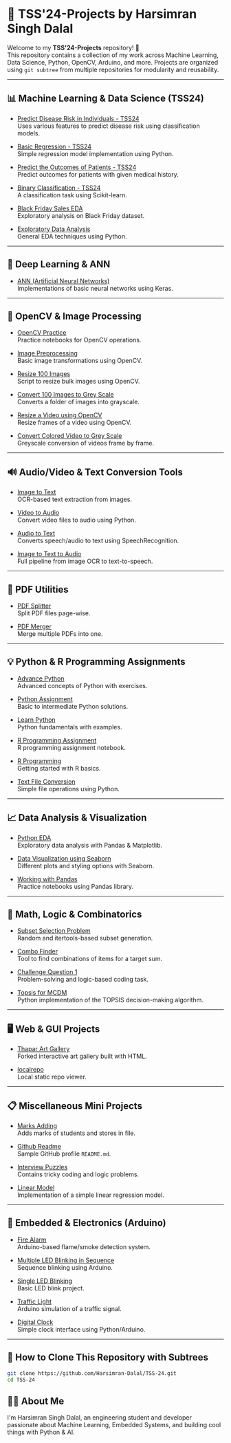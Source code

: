 # 🧠 TSS'24-Projects by Harsimran Singh Dalal

Welcome to my **TSS'24-Projects** repository! 🚀  
This repository contains a collection of my work across Machine Learning, Data Science, Python, OpenCV, Arduino, and more. Projects are organized using `git subtree` from multiple repositories for modularity and reusability.

---

## 📊 Machine Learning & Data Science (TSS24)

- [Predict Disease Risk in Individuals - TSS24](https://github.com/Harsimran-Dalal/Predict-Disease-risk-in-individuals-TSS24)  
  Uses various features to predict disease risk using classification models.

- [Basic Regression - TSS24](https://github.com/Harsimran-Dalal/TSS-24/tree/main/Basic-Regression-TSS24)  
  Simple regression model implementation using Python.

- [Predict the Outcomes of Patients - TSS24](https://github.com/Harsimran-Dalal/TSS-24/tree/main/Predict-the-outcomes-of-patients-with-the-disease-TSS24)  
  Predict outcomes for patients with given medical history.

- [Binary Classification - TSS24](https://github.com/Harsimran-Dalal/TSS-24/tree/main/Binary_Classification-TSS24)  
  A classification task using Scikit-learn.

- [Black Friday Sales EDA](https://github.com/Harsimran-Dalal/TSS-24/tree/main/Black-Friday-Sales-EDA)  
  Exploratory analysis on Black Friday dataset.

- [Exploratory Data Analysis](https://github.com/Harsimran-Dalal/TSS-24/tree/main/Exploratory-Data-Analysis)  
  General EDA techniques using Python.

---

## 🧠 Deep Learning & ANN

- [ANN (Artificial Neural Networks)](https://github.com/Harsimran-Dalal/TSS-24/tree/main/ANN)  
  Implementations of basic neural networks using Keras.

---

## 🎥 OpenCV & Image Processing

- [OpenCV Practice](https://github.com/Harsimran-Dalal/TSS-24/tree/main/OpenCV_Practice)  
  Practice notebooks for OpenCV operations.

- [Image Preprocessing](https://github.com/Harsimran-Dalal/TSS-24/tree/main/Image-Preprocessing)  
  Basic image transformations using OpenCV.

- [Resize 100 Images](https://github.com/Harsimran-Dalal/Resize-the-100-Images)  
  Script to resize bulk images using OpenCV.

- [Convert 100 Images to Grey Scale](https://github.com/Harsimran-Dalal/TSS-24/tree/main/Convert-100-images-to-Grey-Scale)  
  Converts a folder of images into grayscale.

- [Resize a Video using OpenCV](https://github.com/Harsimran-Dalal/TSS-24/tree/main/Resize-a-video-using-OpenCV)  
  Resize frames of a video using OpenCV.

- [Convert Colored Video to Grey Scale](https://github.com/Harsimran-Dalal/TSS-24/tree/main/Convert-Colored-Video-to-Grey-Scale)  
  Greyscale conversion of videos frame by frame.

---

## 🔊 Audio/Video & Text Conversion Tools

- [Image to Text](https://github.com/Harsimran-Dalal/TSS-24/tree/main/Image-To-Text)  
  OCR-based text extraction from images.

- [Video to Audio](https://github.com/Harsimran-Dalal/TSS-24/tree/main/Video-To-Audio)  
  Convert video files to audio using Python.

- [Audio to Text](https://github.com/Harsimran-Dalal/TSS-24/tree/main/Audio-to-Text)  
  Converts speech/audio to text using SpeechRecognition.

- [Image to Text to Audio](https://github.com/Harsimran-Dalal/TSS-24/tree/main/Image-to-text-to-audio)  
  Full pipeline from image OCR to text-to-speech.

---

## 📄 PDF Utilities

- [PDF Splitter](https://github.com/Harsimran-Dalal/TSS-24/tree/main/PDF-Splitter)  
  Split PDF files page-wise.

- [PDF Merger](https://github.com/Harsimran-Dalal/TSS-24/tree/main/PDF-Merger)  
  Merge multiple PDFs into one.

---

## 💡 Python & R Programming Assignments

- [Advance Python](https://github.com/Harsimran-Dalal/TSS-24/tree/main/Advance-Python)  
  Advanced concepts of Python with exercises.

- [Python Assignment](https://github.com/Harsimran-Dalal/TSS-24/tree/main/Python-Assignment)  
  Basic to intermediate Python solutions.

- [Learn Python](https://github.com/Harsimran-Dalal/TSS-24/tree/main/Learn-Python)  
  Python fundamentals with examples.

- [R Programming Assignment](https://github.com/Harsimran-Dalal/TSS-24/tree/main/R-Programming-Assignment)  
  R programming assignment notebook.

- [R Programming](https://github.com/Harsimran-Dalal/TSS-24/tree/main/R-Programming)  
  Getting started with R basics.

- [Text File Conversion](https://github.com/Harsimran-Dalal/TSS-24/tree/main/Text-File-Conversion)  
  Simple file operations using Python.

---

## 📈 Data Analysis & Visualization

- [Python EDA](https://github.com/Harsimran-Dalal/TSS-24/tree/main/PythonEDA)  
  Exploratory data analysis with Pandas & Matplotlib.

- [Data Visualization using Seaborn](https://github.com/Harsimran-Dalal/TSS-24/tree/main/Data-Visualization-using-seaborn)  
  Different plots and styling options with Seaborn.

- [Working with Pandas](https://github.com/Harsimran-Dalal/Working-with-Pandas)  
  Practice notebooks using Pandas library.

---

## 🔢 Math, Logic & Combinatorics

- [Subset Selection Problem](https://github.com/Harsimran-Dalal/TSS-24/tree/main/Subset-Selection-Problem)  
  Random and itertools-based subset generation.

- [Combo Finder](https://github.com/Harsimran-Dalal/TSS-24/tree/main/ComboFinder)  
  Tool to find combinations of items for a target sum.

- [Challenge Question 1](https://github.com/Harsimran-Dalal/TSS-24/tree/main/Challenge-Question-1)  
  Problem-solving and logic-based coding task.

- [Topsis for MCDM](https://github.com/Harsimran-Dalal/TSS-24/tree/main/Topsis-for-Multi-criteria-Decision-making-MCDM)  
  Python implementation of the TOPSIS decision-making algorithm.

---

## 🖥️ Web & GUI Projects

- [Thapar Art Gallery](https://github.com/Harsimran-Dalal/Thapar-Art-Gallery)  
  Forked interactive art gallery built with HTML.

- [localrepo](https://github.com/Harsimran-Dalal/localrepo)  
  Local static repo viewer.

---

## 📋 Miscellaneous Mini Projects

- [Marks Adding](https://github.com/Harsimran-Dalal/TSS-24/tree/main/Marks-Adding)  
  Adds marks of students and stores in file.

- [Github Readme](https://github.com/Harsimran-Dalal/TSS-24/tree/main/Github-Readme)  
  Sample GitHub profile `README.md`.

- [Interview Puzzles](https://github.com/Harsimran-Dalal/TSS-24/tree/main/Interview-Puzzles)  
  Contains tricky coding and logic problems.

- [Linear Model](https://github.com/Harsimran-Dalal/TSS-24/tree/main/Linear-Model)  
  Implementation of a simple linear regression model.

---

## 🔌 Embedded & Electronics (Arduino)

- [Fire Alarm](https://github.com/Harsimran-Dalal/TSS-24/tree/main/Fire-Alarm)  
  Arduino-based flame/smoke detection system.

- [Multiple LED Blinking in Sequence](https://github.com/Harsimran-Dalal/TSS-24/tree/main/Multiple-LED-Blinking-in-Sequence)  
  Sequence blinking using Arduino.

- [Single LED Blinking](https://github.com/Harsimran-Dalal/TSS-24/tree/main/Single-LED-Blinking)  
  Basic LED blink project.

- [Traffic Light](https://github.com/Harsimran-Dalal/TSS-24/tree/main/Traffic-Light)  
  Arduino simulation of a traffic signal.

- [Digital Clock](https://github.com/Harsimran-Dalal/TSS-24/tree/main/Digital-Clock)  
  Simple clock interface using Python/Arduino.

---

## 📌 How to Clone This Repository with Subtrees

```bash
git clone https://github.com/Harsimran-Dalal/TSS-24.git
cd TSS-24
```

## 🙋‍♂️ About Me
I'm Harsimran Singh Dalal, an engineering student and developer passionate about Machine Learning, Embedded Systems, and building cool things with Python & AI.
